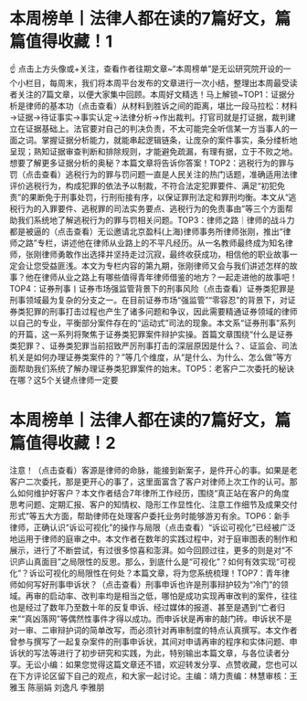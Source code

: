 # 本周榜单丨法律人都在读的7篇好文，篇篇值得收藏！1

☝ 点击上方头像或+关注，查看作者往期文章~“本周榜单”是无讼研究院开设的一个小栏目，每周末，我们将本周平台发布的文章进行一次小结，整理出本周最受读者关注的7篇文章，以便大家集中回顾。本周好文精选！马上解锁~TOP1：证据分析是律师的基本功（点击查看）从材料到胜诉之间的距离，堪比一段马拉松：材料→证据→待证事实→事实认定→法律分析→作出裁判。打官司就是打证据，裁判建立在证据基础上。法官要对自己的判决负责，不太可能完全听信某一方当事人的一面之词。掌握证据分析能力，就能串起逻辑链条，让庞杂的案件事实，条分缕析地呈现；熟知证据审查判断和排除规则，才能避免疏漏，有理有据，立于不败之地。想要了解更多证据分析的奥秘？本篇文章将告诉你答案！TOP2：逃税行为的罪与罚（点击查看）逃税行为的罪与罚问题一直是人民关注的热门话题，准确适用法律评价逃税行为，构成犯罪的依法予以制裁，不符合法定犯罪要件、满足“初犯免责”的果断免于刑事处罚，行刑衔接有序，以保证罪刑法定和罪刑均衡。本文从“逃税行为的入罪要件、逃税罪的司法实务要点、逃税行为的免责事由”等三个方面帮助我们系统地了解逃税行为的罪与罚相关问题。TOP3：律师之路｜律师的战斗力都是被逼的（点击查看）无讼邀请北京盈科(上海)律师事务所律师张刚，推出“律师之路”专栏，讲述他在律师从业路上的不平凡经历。从一名教师最终成为知名律师，张刚律师勇敢作出选择并坚持走过沉寂，最终收获成功，相信他的职业故事一定会让您受益匪浅。本文为专栏内容的第九期，张刚律师又会与我们讲述怎样的故事？他在律师从业之路上有哪些值得青年律师借鉴的地方？一起走进他的故事吧！TOP4：证券刑事丨证券市场强监管背景下的刑事风险（点击查看）证券类犯罪是刑事领域最为复杂的分支之一。在目前证券市场“强监管”“零容忍”的背景下，对证券类犯罪的刑事打击过程也产生了诸多问题和争议，因此需要精通证券领域的律师以自己的专业，平衡部分案件存在的“运动式”司法的现象。本文系“证券刑事”系列的开篇，这一系列将聚焦于证券类犯罪案件辩护实操。首篇文章围绕“什么是证券类犯罪？、证券类犯罪当前招致严厉刑事打击的深层原因是什么？、证监会、司法机关是如何办理证券类案件的？”等几个维度，从“是什么、为什么、怎么做”等方面帮助我们系统了解办理证券类犯罪案件的始末。TOP5：老客户二次委托的秘诀在哪？这5个关键点律师一定要

# 本周榜单丨法律人都在读的7篇好文，篇篇值得收藏！2

注意！（点击查看）客源是律师的命脉，能接到新案子，是件开心的事。如果是老客户二次委托，那是更开心的事了，这里面富含了客户对律师上次工作的认可。那么如何维护好客户？本文作者结合7年律所工作经历，围绕“真正站在客户的角度思考问题、定期汇报、客户的知情权、隐形工作显性化、注意工作细节及成果交付形式”等五大方面，帮助律师在处理客户委托业务时能够游刃有余。TOP6：新手律师，正确认识“诉讼可视化”的操作与局限（点击查看）“诉讼可视化”已经被广泛地运用于律师的庭审之中。本文作者在数年的实践过程中，对于庭审图表的制作和展示，进行了不断尝试，有过很多惊喜和澎湃。如今回顾过往，更多的则是对“不识庐山真面目”之局限性的反思。那么，到底什么是“可视化”？如何有效实现“可视化”？诉讼可视化的局限性在何处？本篇文章，将为您系统梳理！TOP7：青年律师如何写好刑事申诉状？（点击查看）刑事申诉也许是刑事辩护较为“冷门”的领域。再审的启动率、改判率均是相当之低，哪怕是成功实现再审改判的案件，往往也是经过了数年乃至数十年的反复申诉、经过媒体的报道、甚至是遇到“亡者归来”“真凶落网”等偶然性事件才得以成功。而申诉状是再审的敲门砖。申诉状不是对一审、二审辩护词的简单改写，而必须针对再审制度的特点认真撰写。本文作者曾参与撰写了一起复杂案件的刑事申诉状，其间对申请再审的程序和实体问题、申诉状的写法等进行了初步研究和实践，为此，特别输出本篇文章，与各位读者分享。无讼小编：如果您觉得这篇文章还不错，欢迎转发分享、点赞收藏，您也可以在下方评论区留下自己的观点，和大家一起讨论。主编：靖力责编：林慧审核：王雅玉 陈丽娟 刘逸凡 李雅朋


